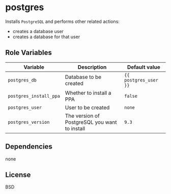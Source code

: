 postgres
========
Installs `PostgreSQL` and performs other related actions:
- creates a database user
- creates a database for that user

Role Variables
--------------
| Variable | Description | Default value |
|----------|-------------|---------------|
|`postgres_db`| Database to be created | `{{ postgres_user }}` |
|`postgres_install_ppa` | Whether to install a PPA | `false` |
|`postgres_user` | User to be created | `none` |
|`postgres_version` | The version of PostgreSQL you want to install | `9.3`|

Dependencies
------------
none

License
-------
BSD
